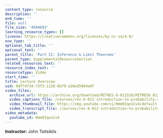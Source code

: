 ```yaml
---
content_type: resource
description: ''
end_time: ''
file: null
file_size: '4594693'
learning_resource_types: []
license: https://creativecommons.org/licenses/by-nc-sa/4.0/
ocw_type: ''
optional_tab_title: ''
optional_text: ''
parent_title: 'Part II: Inference & Limit Theorems'
parent_type: SupplementalResourceSection
related_resources_text: ''
resource_index_text: ''
resourcetype: Video
start_time: ''
title: Lecture Overview
uid: 8df7df3d-73f3-1138-6b79-a16ed5964a4f
video_files:
  archive_url: https://archive.org/download/MITRES.6-012S18/MITRES6_012S18_L19-01_300k.mp4
  video_captions_file: /courses/res-6-012-introduction-to-probability-spring-2018/683d928037be5e20bddf5e0e15119dd6_Hmm9IqosCv4.vtt
  video_thumbnail_file: https://img.youtube.com/vi/Hmm9IqosCv4/default.jpg
  video_transcript_file: /courses/res-6-012-introduction-to-probability-spring-2018/001d2e6e93dbe58980d374daa6c980df_Hmm9IqosCv4.pdf
video_metadata:
  youtube_id: Hmm9IqosCv4
---
```


**Instructor:** John Tsitsiklis

